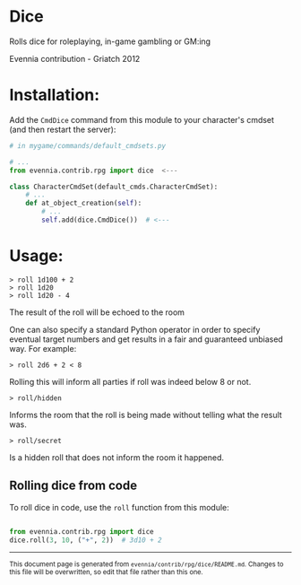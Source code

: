 # Dice

Rolls dice for roleplaying, in-game gambling or GM:ing

Evennia contribution - Griatch 2012

# Installation:


Add the `CmdDice` command from this module to your character's cmdset
(and then restart the server):

```python
# in mygame/commands/default_cmdsets.py

# ...
from evennia.contrib.rpg import dice  <---

class CharacterCmdSet(default_cmds.CharacterCmdSet):
    # ...
    def at_object_creation(self):
        # ...
        self.add(dice.CmdDice())  # <---

```

# Usage:

    > roll 1d100 + 2
    > roll 1d20
    > roll 1d20 - 4

The result of the roll will be echoed to the room

One can also specify a standard Python operator in order to specify
eventual target numbers and get results in a fair and guaranteed
unbiased way.  For example:

    > roll 2d6 + 2 < 8

Rolling this will inform all parties if roll was indeed below 8 or not.

    > roll/hidden

Informs the room that the roll is being made without telling what the result
was.

    > roll/secret

Is a hidden roll that does not inform the room it happened.

## Rolling dice from code

To roll dice in code, use the `roll` function from this module:

```python

from evennia.contrib.rpg import dice
dice.roll(3, 10, ("+", 2))  # 3d10 + 2

```


----

<small>This document page is generated from `evennia/contrib/rpg/dice/README.md`. Changes to this
file will be overwritten, so edit that file rather than this one.</small>
